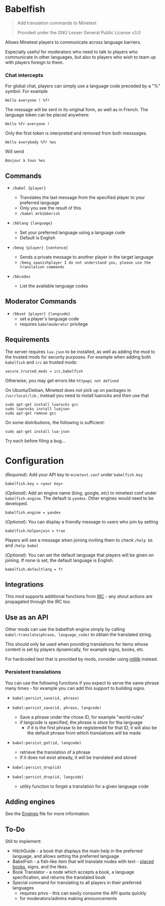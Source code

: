 # Babelfish

> Add translation commands to Minetest
>
> Provided under the GNU Lesser General Public License v3.0

Allows Minetest players to communicate across language barriers.

Especially useful for moderators who need to talk to players who communicate in other languages, but also to players who wish to team up with players foreign to them.

### Chat intercepts

For global chat, players can simply use a language code preceded by a "%" symbol. For example

	Hello everyone ! %fr

The message will be sent in its original form, as well as in French. The language token can be placed anywhere:

	Hello %fr everyone !

Only the first token is interpreted and removed from both messsages.

	Hello everybody %fr %es

Will send

	Bonjour à tous %es


## Commands

* `/babel {player}`
	* Translates the last message from the specified player to your preferred language
	* Only you see the result of this
	* `/babel mrGibberish`

* `/bblang {language}`
	* Set your preferred language using a language code
	* Default is English

* `/bmsg {player} {sentence}`
	* Sends a private message to another player in the target language
	* `/bmsg spanishplayer I do not understand you, please use the translation commands`

* `/bbcodes`
	* List the available language codes

## Moderator Commands

* `/bbset {player} {langcode}`
	* set a player's language code
	* requires `babelmoderator` privilege

## Requirements

The server requires `lua-json` to be installed, as well as adding the mod to the trusted mods for security purposes. For example when adding both `babelfish` and `irc` as trusted mods:

	secure.trusted_mods = irc,babelfish

Otherwise, you may get errors like `httpapi not defined`

On Ubuntu/Debian, Minetest does not pick up on packages in `/usr/local/lib` ; instead you need to install luarocks and then use that

	sudo apt-get install luarocks gcc
	sudo luarocks install luajson
	sudo apt-get remove gcc

On some distributions, the following is sufficient:

	sudo apt-get install lua-json

Try each before filing a bug...

# Configuration

(*Required*): Add your API key to `minetest.conf` under `babelfish.key`

	babelfish.key = <your key>

(*Optional*): Add an engine name (bing, google, etc) to minetest conf under `babelfish.engine`. The default is `yandex`. Other engines would need to be developed.

	babelfish.engine = yandex

(*Optional*): You can display a friendly message to users who join by setting

	babelfish.helponjoin = true

Players will see a message when joining inviting them to check `/help bb` and `/help babel`

(*Optional*): You can set the default language that players will be given on joining. If none is set, the default language is English.

	babelfish.defaultlang = fr

## Integrations

This mod supports additional functions from [IRC](https://github.com/minetest-mods/irc) - any shout actions are propagated through the IRC too.

## Use as an API

Other mods can use the babelfish engine simply by calling `babel:translate(phrase, language_code)` to obtain the translated string.

This should only be used when providing translations for items whose content is set by players dynamically, for example signs, books, etc.

For hardcoded text that is provided by mods, consider using [intllib](https://github.com/minetest-mods/intllib) instead.

### Persistent translations

You can use the following functions if you expect to serve the same phrase many times - for example you can add this support to building signs.

* `babel:persist_save(id, phrase)`
* `babel:persist_save(id, phrase, langcode)`
	* Save a phrase under the chose ID, for example "world-rules"
	* if langcode is specified, the phrase is store for tha language
		* if it is the first phrase to be registeredd for that ID, it will also be the default phrase from which translations will be made

* `babel:persist_get(id, langcode)`
	* retrieve the translation of a phrase
	* if it does not exist already, it will be translated and stored
	
* `babel:persist_drop(id)`
* `babel:persist_drop(id, langcode)`
	* utility function to forget a translation for a given language code

## Adding engines

See the [Engines](Engines.md) file for more information.

## To-Do

Still to implement:

* HitchGuide - a book that displays the main help in the preferred language, and allows setting the preferred language
* BabelFish - a fish-like item that will translate nodes with text - [placed books](https://github.com/taikedz/everamzah-books), signs, and the likes.
* Book Translator - a node which accepts a book, a language specification, and returns the translated book
* Special command for translating to all players in their preferred languages
	* requires privs - this can easily consume the API quota quickly
	* for moderators/admins making announcements
